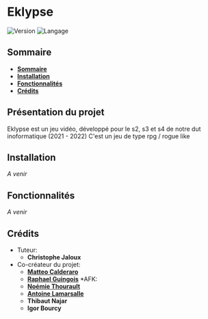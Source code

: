# Eklypse
![Version](https://img.shields.io/badge/Version-enDeveloppement-blueviolet)
![Langage](https://img.shields.io/badge/Langage-GDScript-0052cf)


## Sommaire

* **[Sommaire](#Sommaire)**
* **[Installation](#Installation)**
* **[Fonctionnalités](#fonctionnalités)**
* **[Crédits](#crédits)**


## Présentation du projet

Eklypse est un jeu vidéo, développé pour le s2, s3 et s4 de notre dut inoformatique (2021 - 2022)
C'est un jeu de type rpg / rogue like

## Installation

_A venir_

## Fonctionnalités

_A venir_


## Crédits
* Tuteur:
    * **Christophe Jaloux**
* Co-créateur du projet:
    * **[Matteo Calderaro](https://github.com/Totamaa)**
    * **[Raphael Guingois](https://github.com/Rphlgngs)**
*AFK:
    * **[Noémie Thourault](https://github.com/Noemiethrlt)**
    * **[Antoine Lamarsalle](https://github.com/ElMalin18)**
    * **Thibaut Najar**
    * **Igor Bourcy**

